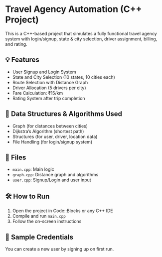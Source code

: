 # Travel Agency Automation (C++ Project)

This is a C++-based project that simulates a fully functional travel agency system with login/signup, state & city selection, driver assignment, billing, and rating.

## 💡 Features
- User Signup and Login System
- State and City Selection (10 states, 10 cities each)
- Route Selection with Distance Graph
- Driver Allocation (5 drivers per city)
- Fare Calculation: ₹15/km
- Rating System after trip completion

## 🧠 Data Structures & Algorithms Used
- Graph (for distances between cities)
- Dijkstra’s Algorithm (shortest path)
- Structures (for user, driver, location data)
- File Handling (for login/signup system)

## 📁 Files
- `main.cpp`: Main logic
- `graph.cpp`: Distance graph and algorithms
- `user.cpp`: Signup/Login and user input

## 🛠️ How to Run
1. Open the project in Code::Blocks or any C++ IDE
2. Compile and run `main.cpp`
3. Follow the on-screen instructions

## 🔐 Sample Credentials
You can create a new user by signing up on first run.
